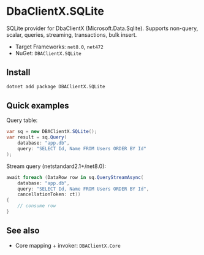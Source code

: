 # DbaClientX.SQLite

SQLite provider for DbaClientX (Microsoft.Data.Sqlite). Supports non-query, scalar, queries, streaming, transactions, bulk insert.

- Target Frameworks: `net8.0`, `net472`
- NuGet: `DBAClientX.SQLite`

## Install

```bash
dotnet add package DBAClientX.SQLite
```

## Quick examples

Query table:

```csharp
var sq = new DBAClientX.SQLite();
var result = sq.Query(
    database: "app.db",
    query: "SELECT Id, Name FROM Users ORDER BY Id"
);
```

Stream query (netstandard2.1+/net8.0):

```csharp
await foreach (DataRow row in sq.QueryStreamAsync(
    database: "app.db",
    query: "SELECT Id, Name FROM Users ORDER BY Id",
    cancellationToken: ct))
{
    // consume row
}
```

## See also

- Core mapping + invoker: `DBAClientX.Core`

